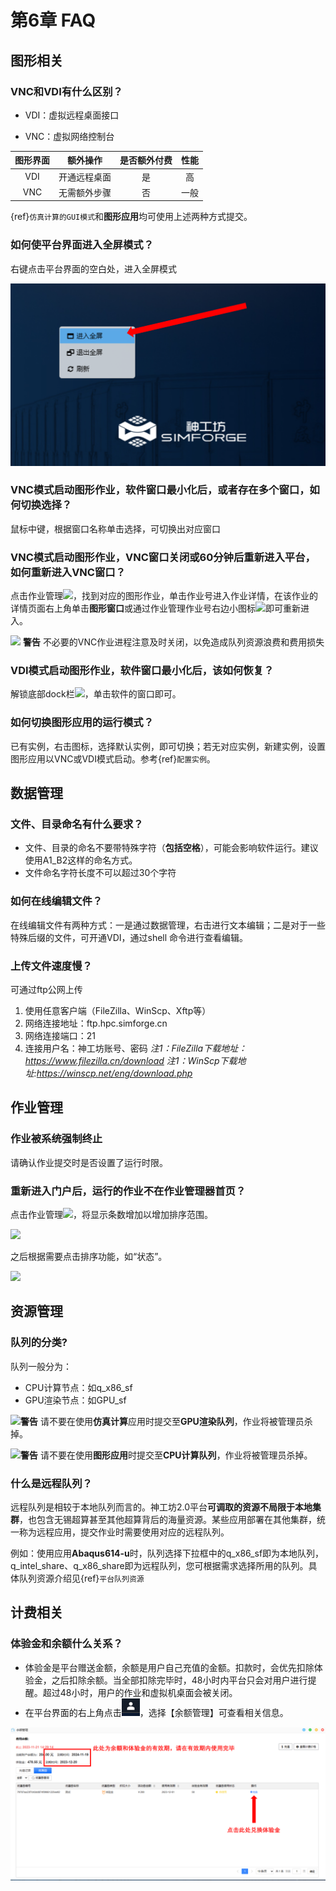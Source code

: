 # 第6章 FAQ
## 图形相关

### VNC和VDI有什么区别？

- VDI：虚拟远程桌面接口

- VNC：虚拟网络控制台

|  图形界面   | 额外操作  | 是否额外付费 |  性能 |
|  :----:  | :----:  |  :----:  |  :----:  | 
| VDI  | 开通远程桌面|是 | 高 |
| VNC  | 无需额外步骤 | 否 | 一般 |

{ref}`仿真计算的GUI模式`和**图形应用**均可使用上述两种方式提交。

### 如何使平台界面进入全屏模式？

右键点击平台界面的空白处，进入全屏模式

![全屏](figs/faq/quanping.png)

### VNC模式启动图形作业，软件窗口最小化后，或者存在多个窗口，如何切换选择？

鼠标中键，根据窗口名称单击选择，可切换出对应窗口

### VNC模式启动图形作业，VNC窗口关闭或60分钟后重新进入平台，如何重新进入VNC窗口？

点击作业管理![](figs/fre/work_mgt.png)，找到对应的图形作业，单击作业号进入作业详情，在该作业的详情页面右上角单击**图形窗口**或通过作业管理作业号右边小图标![](figs/web.png)即可重新进入。

![](figs/warn.png) **警告** 
不必要的VNC作业进程注意及时关闭，以免造成队列资源浪费和费用损失

### VDI模式启动图形作业，软件窗口最小化后，该如何恢复？

解锁底部dock栏![](figs/fre/unlock.png)，单击软件的窗口即可。

### 如何切换图形应用的运行模式？

已有实例，右击图标，选择默认实例，即可切换；若无对应实例，新建实例，设置图形应用以VNC或VDI模式启动。参考{ref}`配置实例`。

## 数据管理
### 文件、目录命名有什么要求？

- 文件、目录的命名不要带特殊字符（**包括空格**），可能会影响软件运行。建议使用A1_B2这样的命名方式。
- 文件命名字符长度不可以超过30个字符

### 如何在线编辑文件？

在线编辑文件有两种方式：一是通过数据管理，右击进行文本编辑；二是对于一些特殊后缀的文件，可开通VDI，通过shell 命令进行查看编辑。

### 上传文件速度慢？

可通过ftp公网上传

1. 使用任意客户端（FileZilla、WinScp、Xftp等）
2. 网络连接地址：ftp.hpc.simforge.cn
3. 网络连接端口：21
4. 连接用户名：神工坊账号、密码
*注1：FileZilla下载地址：https://www.filezilla.cn/download*
*注1：WinScp下载地址:https://winscp.net/eng/download.php*

## 作业管理

### 作业被系统强制终止

请确认作业提交时是否设置了运行时限。

### 重新进入门户后，运行的作业不在作业管理器首页？
点击作业管理![](figs/fre/work_mgt.png)，将显示条数增加以增加排序范围。

![](figs/faq/shaixuan.png)

之后根据需要点击排序功能，如“状态”。

![](figs/faq/shaixuan2.png)

## 资源管理

### 队列的分类?

队列一般分为：
- CPU计算节点：如q_x86_sf
- GPU渲染节点：如GPU_sf

![](figs/warn.png)**警告** 请不要在使用**仿真计算**应用时提交至**GPU渲染队列**，作业将被管理员杀掉。

![](figs/warn.png)**警告** 请不要在使用**图形应用**时提交至**CPU计算队列**，作业将被管理员杀掉。

### 什么是远程队列？

远程队列是相较于本地队列而言的。神工坊2.0平台**可调取的资源不局限于本地集群**，也包含无锡超算甚至其他超算背后的海量资源。某些应用部署在其他集群，统一称为远程应用，提交作业时需要使用对应的远程队列。

例如：使用应用**Abaqus614-u**时，队列选择下拉框中的q_x86_sf即为本地队列，q_intel_share、q_x86_share即为远程队列，您可根据需求选择所用的队列。具体队列资源介绍见{ref}`平台队列资源`

## 计费相关

### 体验金和余额什么关系？

- 体验金是平台赠送金额，余额是用户自己充值的金额。扣款时，会优先扣除体验金，之后扣除余额。当全部扣除完毕时，48小时内平台只会对用户进行提醒。超过48小时，用户的作业和虚拟机桌面会被关闭。
- 在平台界面的右上角点击![人](figs/faq/people.png)，选择【余额管理】可查看相关信息。

![余额管理](figs/faq/trial_fee.png)
